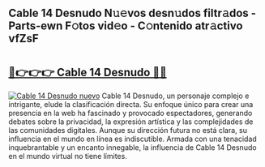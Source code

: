 ## Cable 14 Desnudo N𝚞𝚎vos desn𝚞dos filtr𝚊dos - Parts-ewn F𝚘tos vid𝚎o - C𝚘ntenido atr𝚊ctivo vfZsF

# <h2><a href="http://mbc6e1d.tromn.icu/?c=Cable+14+Desnudo">🔗👉👉👉 Cable 14 Desnudo 🔗🔗</a></h2>

[![Cable 14 Desnudo nuevo](https://i.imgur.com/pEAQMta.gif)](http://mbc6e1d.tromn.icu/?c=Cable+14+Desnudo)
Cable 14 Desnudo, un personaje complejo e intrigante, elude la clasificación directa. Su enfoque único para crear una presencia en la web ha fascinado y provocado espectadores, generando debates sobre la privacidad, la expresión artística y las complejidades de las comunidades digitales. Aunque su dirección futura no está clara, su influencia en el mundo en línea es indiscutible. Armada con una tenacidad inquebrantable y un encanto innegable, la influencia de Cable 14 Desnudo en el mundo virtual no tiene límites.
